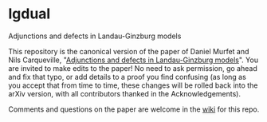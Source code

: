 # lgdual
Adjunctions and defects in Landau-Ginzburg models

This repository is the canonical version of the paper of Daniel Murfet and Nils Carqueville, "[Adjunctions and defects in Landau-Ginzburg models](http://arxiv.org/abs/1208.1481)". You are invited to make edits to the paper! No need to ask permission, go ahead and fix that typo, or add details to a proof you find confusing (as long as you accept that from time to time, these changes will be rolled back into the arXiv version, with all contributors thanked in the Acknowledgements).

Comments and questions on the paper are welcome in the [wiki](https://github.com/dmurfet/lgdual/wiki) for this repo.
